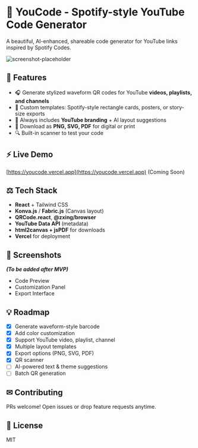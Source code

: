 # 📣 YouCode - Spotify-style YouTube Code Generator

A beautiful, AI-enhanced, shareable code generator for YouTube links inspired by Spotify Codes.

![screenshot-placeholder](./screenshots/preview.png)

## 📁 Features
- 🎧 Generate stylized waveform QR codes for YouTube **videos, playlists, and channels**
- 🎨 Custom templates: Spotify-style rectangle cards, posters, or story-size exports
- 🌟 Always includes **YouTube branding** + AI layout suggestions
- 📍 Download as **PNG, SVG, PDF** for digital or print
- 🔍 Built-in scanner to test your code

## ⚡ Live Demo
[https://youcode.vercel.app](https://youcode.vercel.app) (Coming Soon)

## ⚖️ Tech Stack
- **React** + Tailwind CSS
- **Konva.js** / **Fabric.js** (Canvas layout)
- **QRCode.react**, **@zxing/browser**
- **YouTube Data API** (metadata)
- **html2canvas + jsPDF** for downloads
- **Vercel** for deployment

## 🌈 Screenshots
_**(To be added after MVP)**_
- Code Preview
- Customization Panel
- Export Interface

## 💡 Roadmap
- [x] Generate waveform-style barcode
- [x] Add color customization
- [x] Support YouTube video, playlist, channel
- [x] Multiple layout templates
- [x] Export options (PNG, SVG, PDF)
- [x] QR scanner
- [ ] AI-powered text & theme suggestions
- [ ] Batch QR generation

## ✉ Contributing
PRs welcome! Open issues or drop feature requests anytime.

## 🚫 License
MIT
